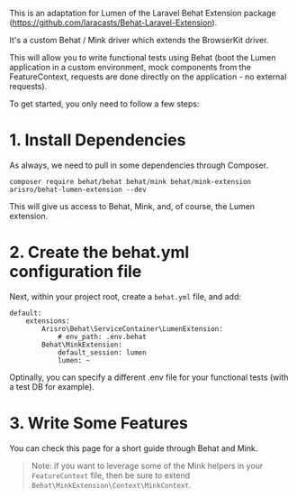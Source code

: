 This is an adaptation for Lumen of the Laravel Behat Extension package (https://github.com/laracasts/Behat-Laravel-Extension).

It's a custom Behat / Mink driver which extends the BrowserKit driver.

This will allow you to write functional tests using Behat (boot the Lumen application in a custom environment, mock components from the FeatureContext, requests are done directly on the application - no external requests).

To get started, you only need to follow a few steps:

# 1. Install Dependencies

As always, we need to pull in some dependencies through Composer.

    composer require behat/behat behat/mink behat/mink-extension arisro/behat-lumen-extension --dev

This will give us access to Behat, Mink, and, of course, the Lumen extension.

# 2. Create the behat.yml configuration file

Next, within your project root, create a `behat.yml` file, and add:

```
default:
    extensions:
        Arisro\Behat\ServiceContainer\LumenExtension:
            # env_path: .env.behat
        Behat\MinkExtension:
            default_session: lumen
            lumen: ~
```

Optinally, you can specify a different .env file for your functional tests (with a test DB for example).

# 3. Write Some Features

You can check this page for a short guide through Behat and Mink.

> Note: if you want to leverage some of the Mink helpers in your `FeatureContext` file, then be sure to extend `Behat\MinkExtension\Context\MinkContext`.
